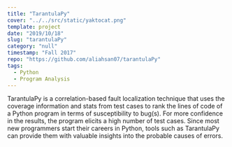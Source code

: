 ```yaml
---
title: "TarantulaPy"
cover: "../../src/static/yaktocat.png"
template: project
date: "2019/10/18"
slug: "tarantulaPy"
category: "null"
timestamp: "Fall 2017"
repo: "https://github.com/aliahsan07/tarantulaPy"
tags:
  - Python
  - Program Analysis
---
```


TarantulaPy is a correlation-based fault localization technique that uses the coverage information and stats from test cases to rank the lines of code of a Python program in terms of susceptibility to bug(s). For more confidence in the results, the program elicits a high number of test cases.
Since most new programmers start their careers in Python, tools such as TarantulaPy can provide them with valuable insights into the probable causes of errors.
